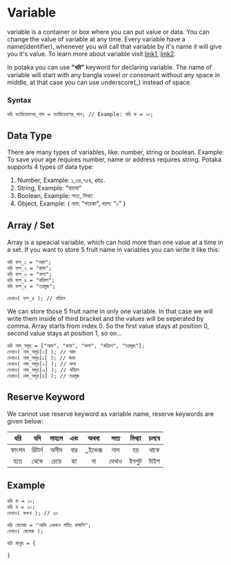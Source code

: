 # Variable
variable is a container or box where you can put value or data. You can change the value of variable at any time. Every variable have a name(identifier), whenever you will call that variable by it's name it will give you it's value. To learn more about variable visit [link1](https://theshahzada.blogspot.com/2015/04/what-is-variable.html), [link2](http://tech.priyo.com/tutorial/2014/9/30/260a67.html).

In potaka you can use <b>"ধরি"</b> keyword for declaring variable. The name of variable will start with any bangla vowel or consonant without any space in middle, at that case you can use underscore(_) instead of space.

### Syntax
```
ধরি ভ্যারিয়েবলের_নাম = ভ্যারিয়েবলের_মান; // Example: ধরি ক = ১০;
```

## Data Type
There are many types of variables, like: number, string or boolean. Example: To save your age requires number, name or address requires string. Potaka supports 4 types of data type:

1. Number, Example: ১,৩৪,৭৫৪, etc.
2. String, Example: “হ্যালো”
3. Boolean, Example: সত্য, মিথ্যা
4. Object, Example: { নাম: “পতাকা”, বয়স: “০” }

## Array / Set
Array is a speacial variable, which can hold more than one value at a time in a set. If you want to store 5 fruit name in variables you can write it like this:

```
ধরি ফল_১ = "আম";
ধরি ফল_২ = "জাম";
ধরি ফল_৩ = "কলা";
ধরি ফল_৪ = "কাঁঠাল";
ধরি ফল_৫ = "তরমুজ";

দেখাও( ফল_৪ ); // কাঁঠাল
```

We can store those 5 fruit name in only one variable. In that case we will write them inside of third bracket and the values will be seperated by comma. Array starts from index 0. So the first value stays at position 0, second value stays at position 1, so on...

```
ধরি নাম_সমূহ = ["আম", "জাম", "কলা", "কাঁঠাল", "তরমুজ"];
দেখাও( নাম_সমূহ[০] ); // আম
দেখাও( নাম_সমূহ[১] ); // জাম
দেখাও( নাম_সমূহ[২] ); // কলা
দেখাও( নাম_সমূহ[৩] ); // কাঁঠাল
দেখাও( নাম_সমূহ[৪] ); // তরমুজ
```

## Reserve Keyword
We cannot use reserve keyword as variable name, reserve keywords are given below:

|  ধরি  |   যদি  | নাহলে | এবং |   অথবা  |  সত্য  | মিথ্যা | চলবে |
|:-----:|:------:|:-----:|:---:|:-------:|:-----:|:-----:|:----:|
| ফাংশন | রিটার্ন |  অসীম | বার | _ইন্ডেক্স |  নাল  |   হয়  | থাকে |
|  হতে  |  থেকে  |  চেয়ে | হ্যা |    না   | দেখাও |  ইনপুট | টাইপ |

## Example
```
ধরি ক = ১০;
ধরি খ = ২০;
দেখাও( ক+খ ); // ৩০

ধরি মেসেজ = "আমি একজন গর্বিত বাঙ্গালি";
দেখাও( মেসেজ );

ধরি মানুষ = {

}
```
